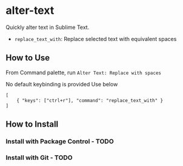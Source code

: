 # alter-text

Quickly alter text in Sublime Text.
- `replace_text_with`:  Replace selected text with equivalent spaces
## How to Use

From Command palette, run `Alter Text: Replace with spaces`

No default keybinding is provided
Use below
```
[
    { "keys": ["ctrl+r"], "command": "replace_text_with" }
]
```
## How to Install

### Install with Package Control - TODO
### Install with Git - TODO